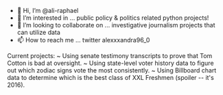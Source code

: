 - 👋 Hi, I’m @ali-raphael
- 👀 I’m interested in ... public policy & politics related python projects!
- 💞️ I’m looking to collaborate on ... investigative journalism projects that can utilize data
- 📫 How to reach me ... twitter alexxxandra96_0

Current projects:
~ Using senate testimony transcripts to prove that Tom Cotton is bad at oversight.
~ Using state-level voter history data to figure out which zodiac signs vote the most consistently.
~ Using Billboard chart data to determine which is the best class of XXL Freshmen (spoiler -- it's 2016).
